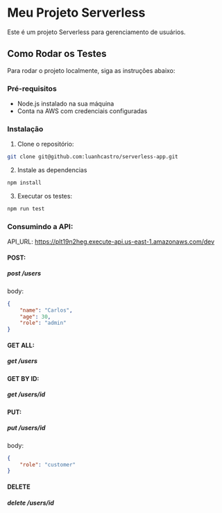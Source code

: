 # Meu Projeto Serverless

Este é um projeto Serverless para gerenciamento de usuários.

## Como Rodar os Testes

Para rodar o projeto localmente, siga as instruções abaixo:

### Pré-requisitos

- Node.js instalado na sua máquina
- Conta na AWS com credenciais configuradas

### Instalação

1. Clone o repositório:

```bash
git clone git@github.com:luanhcastro/serverless-app.git
```

2. Instale as dependencias

```bash
npm install
```

3. Executar os testes:

```bash
npm run test
```

### Consumindo a API:

API_URL: https://plt19n2heg.execute-api.us-east-1.amazonaws.com/dev

#### POST:

##### post /users

body:

```json
{
    "name": "Carlos",
    "age": 30,
    "role": "admin"
}
```

#### GET ALL:

##### get /users

#### GET BY ID:

##### get /users/id


#### PUT:

##### put /users/id

body:

```json
{
    "role": "customer"
}
```

#### DELETE

##### delete /users/id